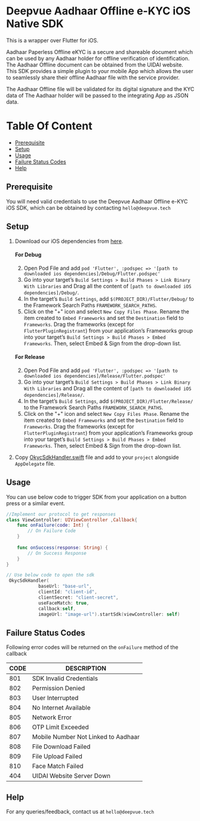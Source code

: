 # Deepvue Aadhaar Offline e-KYC iOS Native SDK

This is a wrapper over Flutter for iOS.

Aadhaar Paperless Offline eKYC is a secure and shareable document which can be used by any Aadhaar holder for offline verification of identification. The Aadhaar Offline document can be obtained from the UIDAI website. This SDK provides a simple plugin to your mobile App which allows the user to seamlessly share their offline Aadhaar file with the service provider. 

The Aadhaar Offline file will be validated for its digital signature and the KYC data of The Aadhaar holder will be passed to the integrating App as JSON data.


# Table Of Content

- [Prerequisite](#prerequisite)
- [Setup](#setup)
- [Usage](#usage)
- [Failure Status Codes](#failure-status-codes)
- [Help](#help)

## Prerequisite

You will need valid credentials to use the Deepvue Aadhaar Offline e-KYC iOS SDK, which can be obtained by contacting `hello@deepvue.tech` 

## Setup

1. Download our iOS dependencies from [here](https://deepvue-public-storage.s3.ap-south-1.amazonaws.com/offline-aadhaar-ekyc/ios/v0.0.2/deepvue-okyc-ios-plugin.zip).

    #### For Debug

    2. Open Pod File and add `pod 'Flutter', :podspec => '[path to downloaded ios dependencies]/Debug/Flutter.podspec'`
    3. Go into your target’s `Build Settings > Build Phases > Link Binary With Libraries` and Drag all the content of `[path to downloaded iOS dependencies]/Debug/`.
    4. In the target’s `Build Settings`, add `$(PROJECT_DIR)/Flutter/Debug/` to the Framework Search Paths `FRAMEWORK_SEARCH_PATHS`.
    5. Click on the "+" icon and select `New Copy Files Phase`. Rename the item created to `Embed Frameworks` and set the `Destination` field to `Frameworks`. Drag the frameworks (except for `FlutterPluginRegistrant`) from your application’s Frameworks group into your target’s `Build Settings > Build Phases > Embed Frameworks`. Then, select Embed & Sign from the drop-down list.

    #### For Release

    2. Open Pod File and add `pod 'Flutter', :podspec => '[path to downloaded ios dependencies]/Release/Flutter.podspec'`
    3. Go into your target’s `Build Settings > Build Phases > Link Binary With Libraries` and Drag all the content of `[path to downloaded iOS dependencies]/Release/`.
    4. In the target’s `Build Settings`, add `$(PROJECT_DIR)/Flutter/Release/` to the Framework Search Paths `FRAMEWORK_SEARCH_PATHS`.
    5. Click on the "+" icon and select `New Copy Files Phase`. Rename the item created to `Embed Frameworks` and set the `Destination` field to `Frameworks`. Drag the frameworks (except for `FlutterPluginRegistrant`) from your application’s Frameworks group into your target’s `Build Settings > Build Phases > Embed Frameworks`. Then, select Embed & Sign from the drop-down list.  

6. Copy [OkycSdkHandler.swift](https://github.com/deepvue-tech/deepvue-aadhaar-offline-ekyc-ios-sdk/blob/main/OkycSdkHandler.swift) file and add to your `project` alongside `AppDelegate` file.

## Usage
You can use below code to trigger SDK from your application on a button press or a similar event.

```swift
//Implement our protocol to get responses
class ViewController: UIViewController ,Callback{
    func onFailure(code: Int) {
        // On Failure Code
    }
    
    func onSuccess(response: String) {
        // On Success Response
    }
}

// Use below code to open the sdk
 OkycSdkHandler(
            baseUrl: "base-url",
            clientId: "client-id",
            clientSecret: "client-secret",
            useFaceMatch: true,
            callback:self,
            imageUrl: "image-url").startSdk(viewController: self)

```

## Failure Status Codes
Following error codes will be returned on the `onFailure` method of the callback

| CODE | DESCRIPTION                  |
| ---- | ---------------------------- |
| 801  | SDK Invalid Credentials             |
| 802  | Permission Denied       |
| 803  | User Interrupted            |
| 804  | No Internet Available |
| 805  | Network Error         |
| 806  | OTP Limit Exceeded       |
| 807  | Mobile Number Not Linked to Aadhaar             |
| 808  | File Download Failed 
| 809  | File Upload Failed |
| 810  | Face Match Failed            |
| 404  | UIDAI Website Server Down            |


## Help
For any queries/feedback, contact us at `hello@deepvue.tech` 
